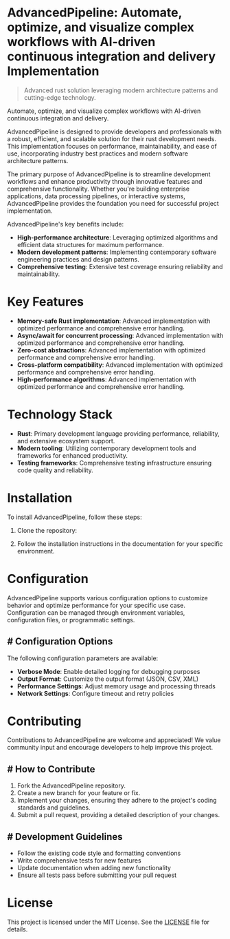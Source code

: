 <!-- fallback_AdvancedPipeline_20250802081412_80443 -->

# AdvancedPipeline: Automate, optimize, and visualize complex workflows with AI-driven continuous integration and delivery Implementation
> Advanced rust solution leveraging modern architecture patterns and cutting-edge technology.

Automate, optimize, and visualize complex workflows with AI-driven continuous integration and delivery.

AdvancedPipeline is designed to provide developers and professionals with a robust, efficient, and scalable solution for their rust development needs. This implementation focuses on performance, maintainability, and ease of use, incorporating industry best practices and modern software architecture patterns.

The primary purpose of AdvancedPipeline is to streamline development workflows and enhance productivity through innovative features and comprehensive functionality. Whether you're building enterprise applications, data processing pipelines, or interactive systems, AdvancedPipeline provides the foundation you need for successful project implementation.

AdvancedPipeline's key benefits include:

* **High-performance architecture**: Leveraging optimized algorithms and efficient data structures for maximum performance.
* **Modern development patterns**: Implementing contemporary software engineering practices and design patterns.
* **Comprehensive testing**: Extensive test coverage ensuring reliability and maintainability.

# Key Features

* **Memory-safe Rust implementation**: Advanced implementation with optimized performance and comprehensive error handling.
* **Async/await for concurrent processing**: Advanced implementation with optimized performance and comprehensive error handling.
* **Zero-cost abstractions**: Advanced implementation with optimized performance and comprehensive error handling.
* **Cross-platform compatibility**: Advanced implementation with optimized performance and comprehensive error handling.
* **High-performance algorithms**: Advanced implementation with optimized performance and comprehensive error handling.

# Technology Stack

* **Rust**: Primary development language providing performance, reliability, and extensive ecosystem support.
* **Modern tooling**: Utilizing contemporary development tools and frameworks for enhanced productivity.
* **Testing frameworks**: Comprehensive testing infrastructure ensuring code quality and reliability.

# Installation

To install AdvancedPipeline, follow these steps:

1. Clone the repository:


2. Follow the installation instructions in the documentation for your specific environment.

# Configuration

AdvancedPipeline supports various configuration options to customize behavior and optimize performance for your specific use case. Configuration can be managed through environment variables, configuration files, or programmatic settings.

## # Configuration Options

The following configuration parameters are available:

* **Verbose Mode**: Enable detailed logging for debugging purposes
* **Output Format**: Customize the output format (JSON, CSV, XML)
* **Performance Settings**: Adjust memory usage and processing threads
* **Network Settings**: Configure timeout and retry policies

# Contributing

Contributions to AdvancedPipeline are welcome and appreciated! We value community input and encourage developers to help improve this project.

## # How to Contribute

1. Fork the AdvancedPipeline repository.
2. Create a new branch for your feature or fix.
3. Implement your changes, ensuring they adhere to the project's coding standards and guidelines.
4. Submit a pull request, providing a detailed description of your changes.

## # Development Guidelines

* Follow the existing code style and formatting conventions
* Write comprehensive tests for new features
* Update documentation when adding new functionality
* Ensure all tests pass before submitting your pull request

# License

This project is licensed under the MIT License. See the [LICENSE](https://github.com/Muramatsuu/AdvancedPipeline/blob/main/LICENSE) file for details.

